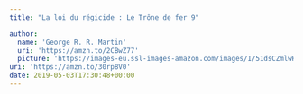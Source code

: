 ```yaml
---
title: "La loi du régicide : Le Trône de fer 9"

author:
  name: 'George R. R. Martin'
  uri: 'https://amzn.to/2CBwZ77'
  picture: 'https://images-eu.ssl-images-amazon.com/images/I/51dsCZmlwHL._AA300_.jpg'
uri: 'https://amzn.to/30rp8V0'
date: 2019-05-03T17:30:48+00:00
---
```

